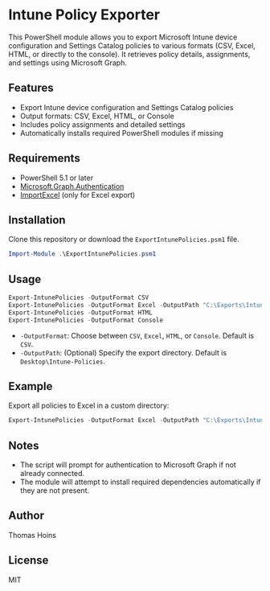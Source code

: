 # Intune Policy Exporter

This PowerShell module allows you to export Microsoft Intune device configuration and Settings Catalog policies to various formats (CSV, Excel, HTML, or directly to the console). It retrieves policy details, assignments, and settings using Microsoft Graph.

## Features

- Export Intune device configuration and Settings Catalog policies
- Output formats: CSV, Excel, HTML, or Console
- Includes policy assignments and detailed settings
- Automatically installs required PowerShell modules if missing

## Requirements

- PowerShell 5.1 or later
- [Microsoft.Graph.Authentication](https://www.powershellgallery.com/packages/Microsoft.Graph.Authentication)
- [ImportExcel](https://www.powershellgallery.com/packages/ImportExcel) (only for Excel export)

## Installation

Clone this repository or download the `ExportIntunePolicies.psm1` file.

```powershell
Import-Module .\ExportIntunePolicies.psm1
```

## Usage

```powershell
Export-IntunePolicies -OutputFormat CSV
Export-IntunePolicies -OutputFormat Excel -OutputPath "C:\Exports\Intune"
Export-IntunePolicies -OutputFormat HTML
Export-IntunePolicies -OutputFormat Console
```

- `-OutputFormat`: Choose between `CSV`, `Excel`, `HTML`, or `Console`. Default is `CSV`.
- `-OutputPath`: (Optional) Specify the export directory. Default is `Desktop\Intune-Policies`.

## Example

Export all policies to Excel in a custom directory:

```powershell
Export-IntunePolicies -OutputFormat Excel -OutputPath "C:\Exports\Intune"
```

## Notes

- The script will prompt for authentication to Microsoft Graph if not already connected.
- The module will attempt to install required dependencies automatically if they are not present.

## Author

Thomas Hoins

## License

MIT